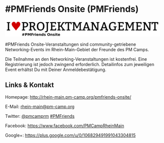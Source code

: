 # #PMFriends Onsite (PMFriends)
![#PMFriends Onsite](./pmfriends.logo.png)


#PMFriends Onsite-Veranstaltungen sind community-getriebene Networking-Events im Rhein-Main-Gebiet der
Freunde des PM Camps.

Die Teilnahme an den Networking-Veranstaltungen ist kostenfrei. Eine Registrierung ist jedoch zwingend
erforderlich. Detailinfos zum jeweiligen Event erhältst Du mit Deiner Anmeldebestätigung.


## Links &amp; Kontakt

Homepage: <http://rhein-main.pm-camp.org/pmfriends-onsite/>

E-Mail: [rhein-main@pm-camp.org](mailto:rhein-main@pm-camp.org)

Twitter: [@pmcamprm](https://twitter.com/@pmcamprm) [#PMFriends](https://twitter.com/search?q=%23PMFriends)


Facebook: <https://www.facebook.com/PMCampRheinMain>

Google+: <https://plus.google.com/u/0/106829491991043304815>






